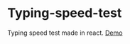 # Typing-speed-test

Typing speed test made in react. [Demo](https://jos-cabrera.github.io/Typing-speed-test/)
